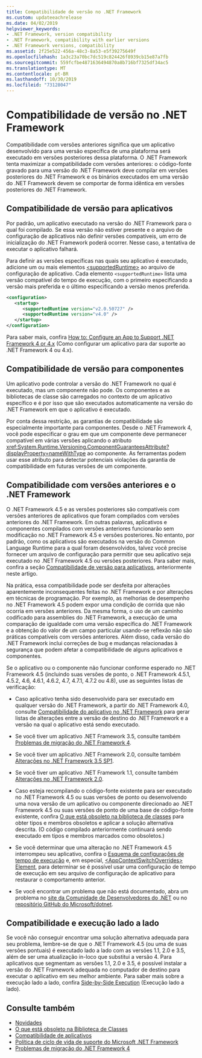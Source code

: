 ```yaml
---
title: Compatibilidade de versão no .NET Framework
ms.custom: updateeachrelease
ms.date: 04/02/2019
helpviewer_keywords:
- .NET Framework, version compatibility
- .NET Framework, compatibility with earlier versions
- .NET Framework versions, compatibility
ms.assetid: 2f25e522-456a-48c3-8a53-e5f39275649f
ms.openlocfilehash: 1a3c23a70bc7dc519c824426f8939cb15e87a7fb
ms.sourcegitcommit: 559fcfbe4871636494870a8b716bf7325df34ac5
ms.translationtype: MT
ms.contentlocale: pt-BR
ms.lasthandoff: 10/30/2019
ms.locfileid: "73128047"
---
```

# <a name="version-compatibility-in-the-net-framework"></a>Compatibilidade de versão no .NET Framework

Compatibilidade com versões anteriores significa que um aplicativo desenvolvido para uma versão específica de uma plataforma será executado em versões posteriores dessa plataforma. O .NET Framework tenta maximizar a compatibilidade com versões anteriores: o código-fonte gravado para uma versão do .NET Framework deve compilar em versões posteriores do .NET Framework e os binários executados em uma versão do .NET Framework devem se comportar de forma idêntica em versões posteriores do .NET Framework.

## <a name="Apps"></a> Compatibilidade de versão para aplicativos

Por padrão, um aplicativo executado na versão do .NET Framework para o qual foi compilado. Se essa versão não estiver presente e o arquivo de configuração de aplicativos não definir versões compatíveis, um erro de inicialização do .NET Framework poderá ocorrer. Nesse caso, a tentativa de executar o aplicativo falhará.

Para definir as versões específicas nas quais seu aplicativo é executado, adicione um ou mais elementos [\<supportedRuntime>](../configure-apps/file-schema/startup/supportedruntime-element.md) ao arquivo de configuração de aplicativo. Cada elemento `<supportedRuntime>` lista uma versão compatível do tempo de execução, com o primeiro especificando a versão mais preferida e o último especificando a versão menos preferida.

```xml
<configuration>
   <startup>
      <supportedRuntime version="v2.0.50727" />
      <supportedRuntime version="v4.0" />
   </startup>
</configuration>
```

Para saber mais, confira [How to: Configure an App to Support .NET Framework 4 or 4.x](../migration-guide/how-to-configure-an-app-to-support-net-framework-4-or-4-5.md) (Como configurar um aplicativo para dar suporte ao .NET Framework 4 ou 4.x).

## <a name="version-compatibility-for-components"></a>Compatibilidade de versão para componentes

Um aplicativo pode controlar a versão do .NET Framework no qual é executado, mas um componente não pode. Os componentes e as bibliotecas de classe são carregados no contexto de um aplicativo específico e é por isso que são executados automaticamente na versão do .NET Framework em que o aplicativo é executado.

Por conta dessa restrição, as garantias de compatibilidade são especialmente importante para componentes. Desde o .NET Framework 4, você pode especificar o grau em que um componente deve permanecer compatível em várias versões aplicando o atributo <xref:System.Runtime.Versioning.ComponentGuaranteesAttribute?displayProperty=nameWithType> ao componente. As ferramentas podem usar esse atributo para detectar potenciais violações da garantia de compatibilidade em futuras versões de um componente.

## <a name="backward-compatibility-and-the-net-framework"></a>Compatibilidade com versões anteriores e o .NET Framework

O .NET Framework 4.5 e as versões posteriores são compatíveis com versões anteriores de aplicativos que foram compilados com versões anteriores do .NET Framework. Em outras palavras, aplicativos e componentes compilados com versões anteriores funcionarão sem modificação no .NET Framework 4.5 e versões posteriores. No entanto, por padrão, como os aplicativos são executados na versão do Common Language Runtime para a qual foram desenvolvidos, talvez você precise fornecer um arquivo de configuração para permitir que seu aplicativo seja executado no .NET Framework 4.5 ou versões posteriores. Para saber mais, confira a seção [Compatibilidade de versão para aplicativos](#Apps), anteriormente neste artigo.

Na prática, essa compatibilidade pode ser desfeita por alterações aparentemente inconsequentes feitas no .NET Framework e por alterações em técnicas de programação. Por exemplo, as melhorias de desempenho no .NET Framework 4.5 podem expor uma condição de corrida que não ocorria em versões anteriores. Da mesma forma, o uso de um caminho codificado para assemblies do .NET Framework, a execução de uma comparação de igualdade com uma versão específica do .NET Framework e a obtenção do valor de um campo particular usando-se reflexão não são práticas compatíveis com versões anteriores. Além disso, cada versão do .NET Framework inclui correções de bug e mudanças relacionadas à segurança que podem afetar a compatibilidade de alguns aplicativos e componentes.

Se o aplicativo ou o componente não funcionar conforme esperado no .NET Framework 4.5 (incluindo suas versões de ponto, o .NET Framework 4.5.1, 4.5.2, 4.6, 4.6.1, 4.6.2, 4.7, 4.7.1, 4.7.2 ou 4.8), use as seguintes listas de verificação:

- Caso aplicativo tenha sido desenvolvido para ser executado em qualquer versão do .NET Framework, a partir do .NET Framework 4.0, consulte [Compatibilidade do aplicativo no .NET Framework](application-compatibility.md) para gerar listas de alterações entre a versão de destino do .NET Framework e a versão na qual o aplicativo está sendo executado.

- Se você tiver um aplicativo .NET Framework 3.5, consulte também [Problemas de migração do .NET Framework 4](../migration-guide/net-framework-4-migration-issues.md).

- Se você tiver um aplicativo .NET Framework 2.0, consulte também [Alterações no .NET Framework 3.5 SP1](https://go.microsoft.com/fwlink/?LinkId=186989).

- Se você tiver um aplicativo .NET Framework 1.1, consulte também [Alterações no .NET Framework 2.0](https://go.microsoft.com/fwlink/?LinkID=125263).

- Caso esteja recompilando o código-fonte existente para ser executado no .NET Framework 4.5 ou suas versões de ponto ou desenvolvendo uma nova versão de um aplicativo ou componente direcionado ao .NET Framework 4.5 ou suas versões de ponto de uma base de código-fonte existente, confira [O que está obsoleto na biblioteca de classes](../whats-new/whats-obsolete.md) para obter tipos e membros obsoletos e aplicar a solução alternativa descrita. (O código compilado anteriormente continuará sendo executado em tipos e membros marcados como obsoletos.)

- Se você determinar que uma alteração no .NET Framework 4.5 interrompeu seu aplicativo, confira o [Esquema de configurações de tempo de execução](../configure-apps/file-schema/runtime/index.md) e, em especial, [\<AppContextSwitchOverrides> Element](../configure-apps/file-schema/runtime/appcontextswitchoverrides-element.md), para determinar se é possível usar uma configuração de tempo de execução em seu arquivo de configuração de aplicativo para restaurar o comportamento anterior.

- Se você encontrar um problema que não está documentado, abra um problema no [site da Comunidade de Desenvolvedores do .NET](https://developercommunity.visualstudio.com/spaces/61/index.html) ou no [repositório GitHub do Microsoft/dotnet](https://github.com/microsoft/dotnet/issues).

## <a name="compatibility-and-side-by-side-execution"></a>Compatibilidade e execução lado a lado

Se você não conseguir encontrar uma solução alternativa adequada para seu problema, lembre-se de que o .NET Framework 4.5 (ou uma de suas versões pontuais) é executado lado a lado com as versões 1.1, 2.0 e 3.5, além de ser uma atualização in-loco que substitui a versão 4. Para aplicativos que segmentam as versões 1.1, 2.0 e 3.5, é possível instalar a versão do .NET Framework adequada no computador de destino para executar o aplicativo em seu melhor ambiente. Para saber mais sobre a execução lado a lado, confira [Side-by-Side Execution](../deployment/side-by-side-execution.md) (Execução lado a lado).

## <a name="see-also"></a>Consulte também

- [Novidades](../whats-new/index.md)
- [O que está obsoleto na Biblioteca de Classes](../whats-new/whats-obsolete.md)
- [Compatibilidade de aplicativos](../migration-guide/application-compatibility.md)
- [Política de ciclo de vida de suporte do Microsoft .NET Framework](https://go.microsoft.com/fwlink/p/?LinkId=248212)
- [Problemas de migração do .NET Framework 4](../migration-guide/net-framework-4-migration-issues.md)
